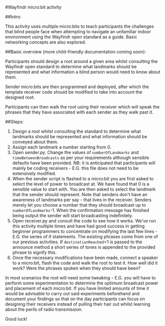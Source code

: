 #Wayfindr micro:bit activity

##Intro:

This activity uses multiple micro:bits to teach participants the challenges that blind people face when attempting to navigate an unfamiliar indoor environment using the Wayfindr open standard as a guide. Basic networking concepts are also explored.

##Basic overview (more child-friendly documentation coming soon):

Participants should design a root around a given area whilst consulting the Wayfindr open standard to determine what landmarks should be represented and what information a blind person would need to know about them.

Sender micro:bits are then programmed and deployed, after which the template receiver code should be modified to take into account the designed root.

Participants can then walk the root using their receiver which will speak the phrases that they have associated with each sender as they walk past it.

##Steps:

1. Design a root whilst consulting the standard to determine what landmarks should be represented and what information should be conveyed about them.
2. Assign each landmark a number starting from 0.
3. Open sender.py. Change the values of `numberOfLandmarks` and `timeBetweenBroadcasts` as per your requirements although sensible defaults have been provided. NB: it is anticipated that participants will mainly be coding receivers - E.G. this file does not need to be extensively modified.
4. When the sender script is flashed to a micro:bit you are first asked to select the level of power to broadcast at. We have found that 0 is a sensible value to start with. You are then asked to select the landmark that the sender should represent. Note that senders don't have an awareness of landmarks per say - that lives in the receiver. Senders merely let you choose a number that they should broadcast up to `numberOfLandmarks`-1. When the confirmation message has finished being output the sender will start broadcasting indefinitely.
5. Open receiver.py and consult the code to see how it works. We've run this activity multiple times and have had good success in getting beginner programmers to concentrate on modifying the last few lines - E.G. the series of if statements. The existing phrases come from one of our previous activities. If `destinationReached`=1 is passed to the announce method a short series of tones is appended to the provided phrase to signify this.
6. Once the necessary modifications have been made, connect a speaker to a micro:bit, flash the code and walk the root to test it. How well did it work? Were the phrases spoken when they should have been?

In most scenarios the root will need some tweaking - E.G. you will have to perform some experimentation to determine the optimum broadcast power and placement of each micro:bit. If you have limited amounts of time it would be advisable to carry out said experiments beforehand and document your findings so that on the day participants can focus on designing their receivers instead of pulling their hair out whilst learning about the perils of radio transmission.

Good luck!